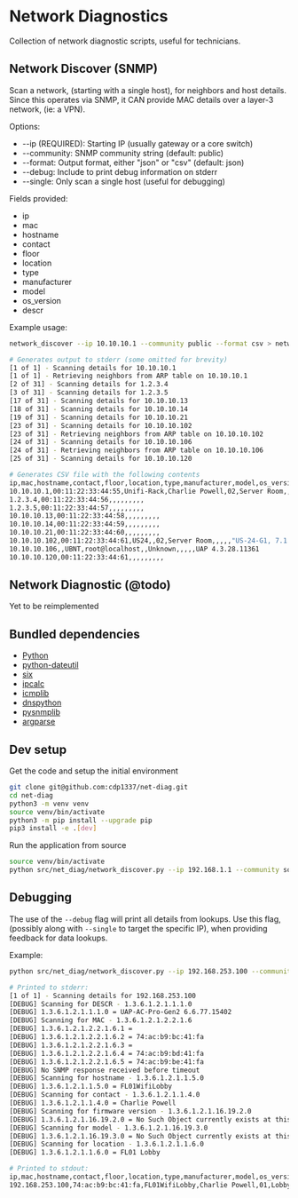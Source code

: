 # Network Diagnostics

Collection of network diagnostic scripts, useful for technicians.


## Network Discover (SNMP)

Scan a network, (starting with a single host), for neighbors and host details.
Since this operates via SNMP, it CAN provide MAC details over a layer-3 network, (ie: a VPN).

Options:

* --ip (REQUIRED): Starting IP (usually gateway or a core switch)
* --community: SNMP community string (default: public)
* --format: Output format, either "json" or "csv" (default: json)
* --debug: Include to print debug information on stderr
* --single: Only scan a single host (useful for debugging)

Fields provided:

* ip
* mac
* hostname
* contact
* floor
* location
* type
* manufacturer
* model
* os_version
* descr

Example usage:

```bash
network_discover --ip 10.10.10.1 --community public --format csv > network.csv

# Generates output to stderr (some omitted for brevity)
[1 of 1] - Scanning details for 10.10.10.1
[1 of 1] - Retrieving neighbors from ARP table on 10.10.10.1
[2 of 31] - Scanning details for 1.2.3.4
[3 of 31] - Scanning details for 1.2.3.5
[17 of 31] - Scanning details for 10.10.10.13
[18 of 31] - Scanning details for 10.10.10.14
[19 of 31] - Scanning details for 10.10.10.21
[23 of 31] - Scanning details for 10.10.10.102
[23 of 31] - Retrieving neighbors from ARP table on 10.10.10.102
[24 of 31] - Scanning details for 10.10.10.106
[24 of 31] - Retrieving neighbors from ARP table on 10.10.10.106
[25 of 31] - Scanning details for 10.10.10.120

# Generates CSV file with the following contents
ip,mac,hostname,contact,floor,location,type,manufacturer,model,os_version,descr
10.10.10.1,00:11:22:33:44:55,Unifi-Rack,Charlie Powell,02,Server Room,,,,,Linux eVAL-Rack 4.19.152-ui-alpine #4.19.152 SMP Mon Oct 14 10:40:15 CST 2024 aarch64
1.2.3.4,00:11:22:33:44:56,,,,,,,,,
1.2.3.5,00:11:22:33:44:57,,,,,,,,,
10.10.10.13,00:11:22:33:44:58,,,,,,,,,
10.10.10.14,00:11:22:33:44:59,,,,,,,,,
10.10.10.21,00:11:22:33:44:60,,,,,,,,,
10.10.10.102,00:11:22:33:44:61,US24,,02,Server Room,,,,,"US-24-G1, 7.1.26.15869, Linux 3.6.5"
10.10.10.106,,UBNT,root@localhost,,Unknown,,,,,UAP 4.3.28.11361
10.10.10.120,00:11:22:33:44:61,,,,,,,,,
```


## Network Diagnostic (@todo)

Yet to be reimplemented


## Bundled dependencies

* [Python](https://www.python.org/)
* [python-dateutil](https://pypi.org/project/python-dateutil/)
* [six](https://pypi.org/project/six/)
* [ipcalc](https://pypi.org/project/ipcalc/)
* [icmplib](https://pypi.org/project/icmplib/)
* [dnspython](https://pypi.org/project/dnspython/)
* [pysnmplib](https://pypi.org/project/pysnmplib/)
* [argparse](https://pypi.org/project/argparse/)


## Dev setup

Get the code and setup the initial environment

```bash
git clone git@github.com:cdp1337/net-diag.git
cd net-diag
python3 -m venv venv
source venv/bin/activate
python3 -m pip install --upgrade pip
pip3 install -e .[dev]
```

Run the application from source

```bash
source venv/bin/activate
python src/net_diag/network_discover.py --ip 192.168.1.1 --community somestring --format json --debug
```


## Debugging

The use of the `--debug` flag will print all details from lookups.
Use this flag, (possibly along with `--single` to target the specific IP), when providing feedback
for data lookups.

Example:

```bash
python src/net_diag/network_discover.py --ip 192.168.253.100 --community somepass --format csv --single --debug

# Printed to stderr:
[1 of 1] - Scanning details for 192.168.253.100
[DEBUG] Scanning for DESCR - 1.3.6.1.2.1.1.1.0
[DEBUG] 1.3.6.1.2.1.1.1.0 = UAP-AC-Pro-Gen2 6.6.77.15402
[DEBUG] Scanning for MAC - 1.3.6.1.2.1.2.2.1.6
[DEBUG] 1.3.6.1.2.1.2.2.1.6.1 = 
[DEBUG] 1.3.6.1.2.1.2.2.1.6.2 = 74:ac:b9:bc:41:fa
[DEBUG] 1.3.6.1.2.1.2.2.1.6.3 = 
[DEBUG] 1.3.6.1.2.1.2.2.1.6.4 = 74:ac:b9:bd:41:fa
[DEBUG] 1.3.6.1.2.1.2.2.1.6.5 = 74:ac:b9:be:41:fa
[DEBUG] No SNMP response received before timeout
[DEBUG] Scanning for hostname - 1.3.6.1.2.1.1.5.0
[DEBUG] 1.3.6.1.2.1.1.5.0 = FL01WifiLobby
[DEBUG] Scanning for contact - 1.3.6.1.2.1.1.4.0
[DEBUG] 1.3.6.1.2.1.1.4.0 = Charlie Powell
[DEBUG] Scanning for firmware version - 1.3.6.1.2.1.16.19.2.0
[DEBUG] 1.3.6.1.2.1.16.19.2.0 = No Such Object currently exists at this OID
[DEBUG] Scanning for model - 1.3.6.1.2.1.16.19.3.0
[DEBUG] 1.3.6.1.2.1.16.19.3.0 = No Such Object currently exists at this OID
[DEBUG] Scanning for location - 1.3.6.1.2.1.1.6.0
[DEBUG] 1.3.6.1.2.1.1.6.0 = FL01 Lobby

# Printed to stdout:
ip,mac,hostname,contact,floor,location,type,manufacturer,model,os_version,descr
192.168.253.100,74:ac:b9:bc:41:fa,FL01WifiLobby,Charlie Powell,01,Lobby,,Ubiquiti Networks Inc.,,,UAP-AC-Pro-Gen2 6.6.77.15402
```